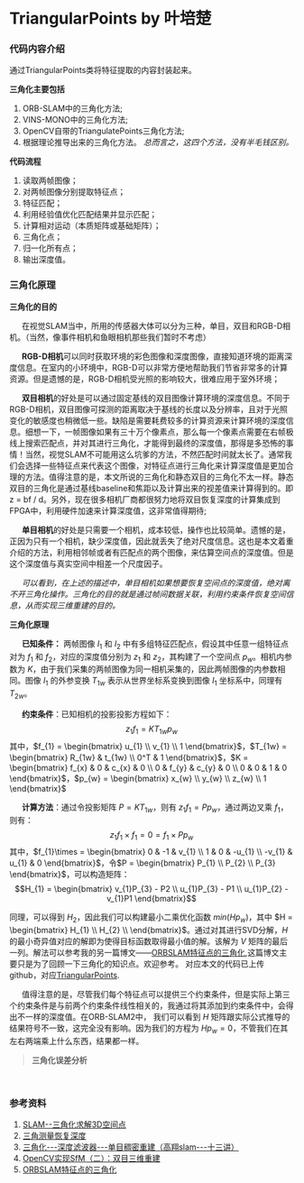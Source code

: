 # TriangularPoints by 叶培楚

### 代码内容介绍
通过TriangularPoints类将特征提取的内容封装起来。

**三角化主要包括**
1. ORB-SLAM中的三角化方法;
2. VINS-MONO中的三角化方法;
3. OpenCV自带的TriangulatePoints三角化方法;
4. 根据理论推导出来的三角化方法。
*总而言之，这四个方法，没有半毛钱区别。*

**代码流程**
1. 读取两帧图像；
2. 对两帧图像分别提取特征点；
3. 特征匹配；
4. 利用经验值优化匹配结果并显示匹配；
5. 计算相对运动（本质矩阵或基础矩阵）；
6. 三角化点；
7. 归一化所有点；
8. 输出深度值。


### 三角化原理

**三角化的目的**

&ensp; &ensp; 在视觉SLAM当中，所用的传感器大体可以分为三种，单目，双目和RGB-D相机。（当然，像事件相机和鱼眼相机那些我们暂时不考虑）

&ensp; &ensp; **RGB-D相机**可以同时获取环境的彩色图像和深度图像，直接知道环境的距离深度信息。在室内的小环境中，RGB-D可以非常方便地帮助我们节省非常多的计算资源。但是遗憾的是，RGB-D相机受光照的影响较大，很难应用于室外环境；


&ensp; &ensp; **双目相机**的好处是可以通过固定基线的双目图像计算环境的深度信息。不同于RGB-D相机，双目图像可探测的距离取决于基线的长度以及分辨率，且对于光照变化的敏感度也稍微低一些。缺陷是需要耗费较多的计算资源来计算环境的深度信息。细想一下，一帧图像如果有三十万个像素点，那么每一个像素点需要在右帧极线上搜索匹配点，并对其进行三角化，才能得到最终的深度值，那得是多恐怖的事情！当然，视觉SLAM不可能用这么坑爹的方法，不然匹配时间就太长了。通常我们会选择一些特征点来代表这个图像，对特征点进行三角化来计算深度值是更加合理的方法。值得注意的是，本文所说的三角化和静态双目的三角化不太一样。静态双目的三角化是通过基线baseline和焦距以及计算出来的视差值来计算得到的。即z = bf / d。另外，现在很多相机厂商都很努力地将双目恢复深度的计算集成到FPGA中，利用硬件加速来计算深度值，这非常值得期待;


&ensp; &ensp; **单目相机**的好处是只需要一个相机，成本较低，操作也比较简单。遗憾的是，正因为只有一个相机，缺少深度值，因此就丢失了绝对尺度信息。这也是本文着重介绍的方法，利用相邻帧或者有匹配点的两个图像，来估算空间点的深度值。但是这个深度值与真实空间中相差一个尺度因子。


&ensp; &ensp; *可以看到，在上述的描述中，单目相机如果想要恢复空间点的深度值，绝对离不开三角化操作。三角化的目的就是通过帧间数据关联，利用约束条件恢复空间信息，从而实现三维重建的目的。*



**三角化原理**

&ensp; &ensp; **已知条件：** 两帧图像 $I_{1}$ 和 $I_{2}$ 中有多组特征匹配点，假设其中任意一组特征点对为 $f_{1}$ 和 $f_{2}$，对应的深度值分别为 $z_{1}$ 和 $z_{2}$，其构建了一个空间点 $p_{w}$。相机内参数为 $K$，由于我们采集的两帧图像为同一相机采集的，因此两帧图像的内参数相同。图像 $I_{1}$ 的外参变换 $T_{1w}$ 表示从世界坐标系变换到图像 $I_{1}$ 坐标系中，同理有 $T_{2w}$。


&ensp; &ensp; **约束条件**：已知相机的投影投影方程如下：
$$z_{1}f_{1} = KT_{1w}p_{w}$$
其中，$f_{1} = \begin{bmatrix}
    u_{1} \\
    v_{1} \\
    1
\end{bmatrix}$，$T_{1w} = \begin{bmatrix}
    R_{1w} & t_{1w} \\
    0^T & 1 
\end{bmatrix}$，$K = \begin{bmatrix}
    f_{x} & 0 & c_{x} & 0 \\
    0 & f_{y} & c_{y} & 0 \\
    0 & 0 & 1 & 0 
\end{bmatrix}$，$p_{w} = \begin{bmatrix}
    x_{w} \\
    y_{w} \\
    z_{w} \\
    1 
\end{bmatrix}$


&ensp; &ensp; **计算方法**：通过令投影矩阵 $P = KT_{1w}$，则有 $z_{1}f_{1} = Pp_{w}$，通过两边叉乘 $f_{1}$，则有：
$$z_{1}f_{1} \times f_{1} = 0 = f_{1} \times Pp_{w}$$
其中，$f_{1}\times = \begin{bmatrix}
    0 & -1 & v_{1} \\
    1 & 0 & -u_{1} \\
    -v_{1} & u_{1} & 0 
\end{bmatrix}$，令$P = \begin{bmatrix}
    P_{1} \\
    P_{2} \\
    P_{3}
\end{bmatrix}$，可以构造矩阵：
$$H_{1} = \begin{bmatrix}
    v_{1}P_{3} - P2 \\
    u_{1}P_{3} - P1 \\
    u_{1}P_{2} - v_{1}P1 
\end{bmatrix}$$

同理，可以得到 $H_{2}$，因此我们可以构建最小二乘优化函数 $min(Hp_{w})$，其中 $H = \begin{bmatrix}
    H_{1} \\
    H_{2} \\
\end{bmatrix}$。通过对其进行SVD分解，$H$ 的最小奇异值对应的解即为使得目标函数取得最小值的解。该解为 $V$ 矩阵的最后一列。解法可以参考我的另一篇博文——[ORBSLAM特征点的三角化](https://www.cnblogs.com/yepeichu/p/10792899.html),这篇博文主要只是为了回顾一下三角化的知识点。欢迎参考。
对应本文的代码已上传github，对应[TriangularPoints](https://github.com/yepeichu123/slam_module/tree/master/triangularPoints).


&ensp; &ensp; 值得注意的是，尽管我们每个特征点可以提供三个约束条件，但是实际上第三个约束条件是与前两个约束条件线性相关的，我通过将其添加到约束条件中，会得出不一样的深度值。在ORB-SLAM2中， 我们可以看到 $H$ 矩阵跟实际公式推导的结果符号不一致，这完全没有影响。因为我们的方程为 $Hp_{w} = 0$，不管我们在其左右两端乘上什么东西，结果都一样。

> **三角化误差分析**
> 
&ensp; &ensp;

### 参考资料

1. [SLAM--三角化求解3D空间点](https://blog.csdn.net/qq_37611824/article/details/93210012?depth_1-utm_source=distribute.pc_relevant.none-task&utm_source=distribute.pc_relevant.none-task)
2. [三角测量恢复深度](https://blog.csdn.net/zhubaohua_bupt/article/details/74926111)
3. [三角化---深度滤波器---单目稠密重建（高翔slam---十三讲）](https://www.cnblogs.com/Jessica-jie/p/7730731.html)
4. [OpenCV实现SfM（二）：双目三维重建](https://blog.csdn.net/aichipmunk/article/details/48157369)
5. [ORBSLAM特征点的三角化](https://www.cnblogs.com/yepeichu/p/10792899.html)
